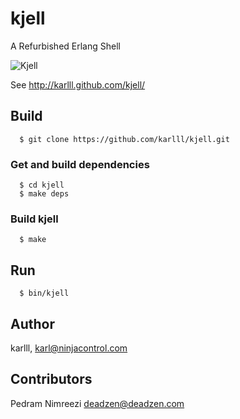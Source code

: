 kjell
=====

A Refurbished Erlang Shell

![Kjell](http://karlll.github.io/kjell/images/kjell_demo_1.png)

See http://karlll.github.com/kjell/

## Build
~~~
  $ git clone https://github.com/karlll/kjell.git
~~~  
### Get and build dependencies
~~~
  $ cd kjell
  $ make deps
~~~  
### Build kjell
~~~
  $ make
~~~  
## Run
~~~
  $ bin/kjell
~~~

## Author

karlll, <karl@ninjacontrol.com>

## Contributors

Pedram Nimreezi <deadzen@deadzen.com>
